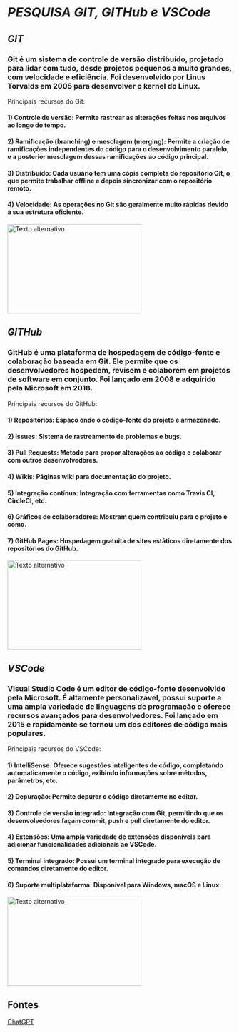 # ***PESQUISA GIT, GITHub e VSCode*** 

## *GIT*

### Git é um sistema de controle de versão distribuído, projetado para lidar com tudo, desde projetos pequenos a muito grandes, com velocidade e eficiência. Foi desenvolvido por Linus Torvalds em 2005 para desenvolver o kernel do Linux.

Principais recursos do Git:

#### 1) Controle de versão: Permite rastrear as alterações feitas nos arquivos ao longo do tempo.
#### 2) Ramificação (branching) e mesclagem (merging): Permite a criação de ramificações independentes do código para o desenvolvimento paralelo, e a posterior mesclagem dessas ramificações ao código principal.
#### 3) Distribuído: Cada usuário tem uma cópia completa do repositório Git, o que permite trabalhar offline e depois sincronizar com o repositório remoto.
#### 4) Velocidade: As operações no Git são geralmente muito rápidas devido à sua estrutura eficiente.

<img src="https://media.licdn.com/dms/image/D4D12AQFuCKCScEbmig/article-cover_image-shrink_720_1280/0/1681135229721?e=2147483647&v=beta&t=5frFPpiL6iZ24UN3EfWOkmWA-_1ONxN7RKNeVH-5Efc" alt="Texto alternativo" width="300" height="200">

## *GITHub*

### GitHub é uma plataforma de hospedagem de código-fonte e colaboração baseada em Git. Ele permite que os desenvolvedores hospedem, revisem e colaborem em projetos de software em conjunto. Foi lançado em 2008 e adquirido pela Microsoft em 2018.

Principais recursos do GitHub:

#### 1) Repositórios: Espaço onde o código-fonte do projeto é armazenado.
#### 2) Issues: Sistema de rastreamento de problemas e bugs.
#### 3) Pull Requests: Método para propor alterações ao código e colaborar com outros desenvolvedores.
#### 4) Wikis: Páginas wiki para documentação do projeto.
#### 5) Integração contínua: Integração com ferramentas como Travis CI, CircleCI, etc.
#### 6) Gráficos de colaboradores: Mostram quem contribuiu para o projeto e como.
#### 7) GitHub Pages: Hospedagem gratuita de sites estáticos diretamente dos repositórios do GitHub.

<img src="https://www.webfx.com/wp-content/uploads/2022/08/github-logo.png" alt="Texto alternativo" width="300" height="200">

## *VSCode*

### Visual Studio Code é um editor de código-fonte desenvolvido pela Microsoft. É altamente personalizável, possui suporte a uma ampla variedade de linguagens de programação e oferece recursos avançados para desenvolvedores. Foi lançado em 2015 e rapidamente se tornou um dos editores de código mais populares.

Principais recursos do VSCode:

#### 1) IntelliSense: Oferece sugestões inteligentes de código, completando automaticamente o código, exibindo informações sobre métodos, parâmetros, etc.
#### 2) Depuração: Permite depurar o código diretamente no editor.
#### 3) Controle de versão integrado: Integração com Git, permitindo que os desenvolvedores façam commit, push e pull diretamente do editor.
#### 4) Extensões: Uma ampla variedade de extensões disponíveis para adicionar funcionalidades adicionais ao VSCode.
#### 5) Terminal integrado: Possui um terminal integrado para execução de comandos diretamente do editor.
#### 6) Suporte multiplataforma: Disponível para Windows, macOS e Linux.

<img src="https://yt3.googleusercontent.com/_q52i8bUAEvcb7JR4e-eNTv23y2A_wg5sCz0NC0GrGtcw1CRMWJSOPVHUDh_bngD0q4gMvVeoA=s900-c-k-c0x00ffffff-no-rj" alt="Texto alternativo" width="300" height="200">

## Fontes

[ChatGPT](https://chat.openai.com/)
